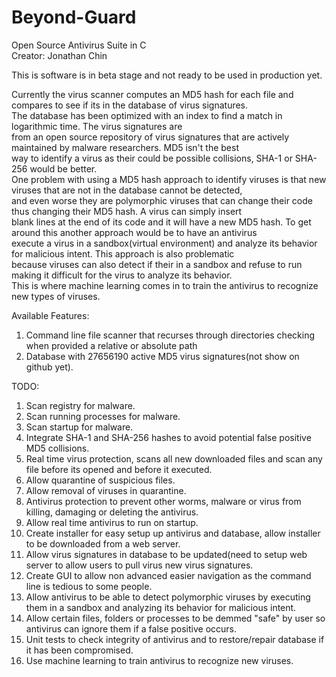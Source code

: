 # Beyond-Guard<br>
Open Source Antivirus Suite in C<br>
Creator: Jonathan Chin<br>

This is software is in beta stage and not ready to be used in production yet.<br>

Currently the virus scanner computes an MD5 hash for each file and compares to see if its in the database of virus signatures.<br>
The database has been optimized with an index to find a match in logarithmic time. The virus signatures are<br>
from an open source repository of virus signatures that are actively maintained by malware researchers.  MD5 isn't the best<br>
way to identify a virus as their could be possible collisions, SHA-1 or SHA-256 would be better.<br>
One problem with using a MD5 hash approach to identify viruses is that new viruses that are not in the database cannot be detected,<br>
and even worse they are polymorphic viruses that can change their code thus changing their MD5 hash. A virus can simply insert<br>
blank lines at the end of its code and it will have a new MD5 hash. To get around this another approach would be to have an antivirus<br>
execute a virus in a sandbox(virtual environment) and analyze its behavior for malicious intent. This approach is also problematic<br>
because viruses can also detect if their in a sandbox and refuse to run making it difficult for the virus to analyze its behavior.  <br>
This is where machine learning comes in to train the antivirus to recognize new types of viruses.<br>

Available Features:<br>
1. Command line file scanner that recurses through directories checking when provided a relative or absolute path<br>
2. Database with 27656190 active MD5 virus signatures(not show on github yet).<br>

TODO:<br>
1. Scan registry for malware.<br>
2. Scan running processes for malware.<br>
3. Scan startup for malware.<br>
4. Integrate SHA-1 and SHA-256 hashes to avoid potential false positive MD5 collisions.<br>
5. Real time virus protection, scans all new downloaded files and scan any file before its opened and before it executed.<br>
6. Allow quarantine of suspicious files.<br>
7. Allow removal of viruses in quarantine.<br>
8. Antivirus protection to prevent other worms, malware or virus from killing, damaging or deleting the antivirus.<br>
9. Allow real time antivirus to run on startup.<br>
10. Create installer for easy setup up antivirus and database, allow installer to be downloaded from a web server.<br>
11. Allow virus signatures in database to be updated(need to setup web server to allow users to pull virus new virus signatures.<br>
12. Create GUI to allow non advanced easier navigation as the command line is tedious to some people.<br>
13. Allow antivirus to be able to detect polymorphic viruses by executing them in a sandbox and analyzing its behavior for malicious intent.<br>
14. Allow certain files, folders or processes to be demmed "safe" by user so antivirus can ignore them if a false positive occurs.<br>
15. Unit tests to check integrity of antivirus and to restore/repair database if it has been compromised.<br>
16. Use machine learning to train antivirus to recognize new viruses.<br>
